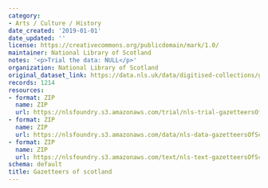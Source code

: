 ```yaml
---
category:
- Arts / Culture / History
date_created: '2019-01-01'
date_updated: ''
license: https://creativecommons.org/publicdomain/mark/1.0/
maintainer: National Library of Scotland
notes: '<p>Trial the data: NULL</p>'
organization: National Library of Scotland
original_dataset_link: https://data.nls.uk/data/digitised-collections/gazetteers-of-scotland/
records: 1214
resources:
- format: ZIP
  name: ZIP
  url: https://nlsfoundry.s3.amazonaws.com/trial/nls-trial-gazetteersOfScotland.zip
- format: ZIP
  name: ZIP
  url: https://nlsfoundry.s3.amazonaws.com/data/nls-data-gazetteersOfScotland.zip
- format: ZIP
  name: ZIP
  url: https://nlsfoundry.s3.amazonaws.com/text/nls-text-gazetteersOfScotland.zip
schema: default
title: Gazetteers of scotland
---
```

